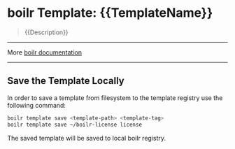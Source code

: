 # boilr Template: {{TemplateName}}

> {{Description}}

---

More [boilr documentation](https://github.com/tmrts/boilr)

---

## Save the Template Locally

In order to save a template from filesystem to the template registry use the following command:

```sh
boilr template save <template-path> <template-tag>
boilr template save ~/boilr-license license
```

The saved template will be saved to local boilr registry.
